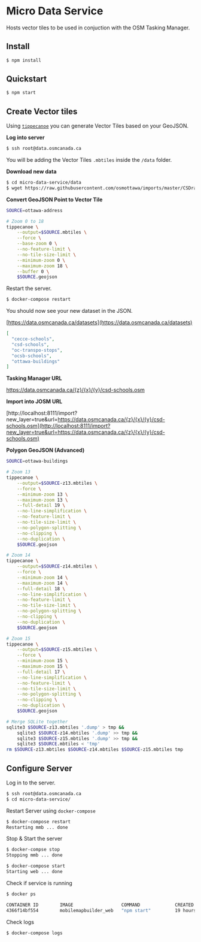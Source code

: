 # Micro Data Service

Hosts vector tiles to be used in conjuction with the OSM Tasking Manager.

## Install

```bash
$ npm install
```

## Quickstart

```bash
$ npm start
```

## Create Vector tiles

Using [`tippecanoe`](https://github.com/mapbox/tippecanoe) you can generate Vector Tiles based on your GeoJSON.

**Log into server**

```bash
$ ssh root@data.osmcanada.ca
```

You will be adding the Vector Tiles `.mbtiles` inside the `/data` folder.

**Download new data**

```bash
$ cd micro-data-service/data
$ wget https://raw.githubusercontent.com/osmottawa/imports/master/CSDraveurs/CSD-schools.json
```

**Convert GeoJSON Point to Vector Tile**

```bash
SOURCE=ottawa-address

# Zoom 0 to 18
tippecanoe \
    --output=$SOURCE.mbtiles \
    --force \
    --base-zoom 0 \
    --no-feature-limit \
    --no-tile-size-limit \
    --minimum-zoom 0 \
    --maximum-zoom 18 \
    --buffer 0 \
    $SOURCE.geojson
```

Restart the server.

```bash
$ docker-compose restart
```

You should now see your new dataset in the JSON.

[https://data.osmcanada.ca/datasets](https://data.osmcanada.ca/datasets)

```json
[
  "cecce-schools",
  "csd-schools",
  "oc-transpo-stops",
  "ocsb-schools",
  "ottawa-buildings"
]
```

**Tasking Manager URL**

https://data.osmcanada.ca/{z}/{x}/{y}/csd-schools.osm

**Import into JOSM URL**

[http://localhost:8111/import?new_layer=true&url=https://data.osmcanada.ca/{z}/{x}/{y}/csd-schools.osm](http://localhost:8111/import?new_layer=true&url=https://data.osmcanada.ca/{z}/{x}/{y}/csd-schools.osm)

**Polygon GeoJSON (Advanced)**

```bash
SOURCE=ottawa-buildings

# Zoom 13
tippecanoe \
    --output=$SOURCE-z13.mbtiles \
    --force \
    --minimum-zoom 13 \
    --maximum-zoom 13 \
    --full-detail 19 \
    --no-line-simplification \
    --no-feature-limit \
    --no-tile-size-limit \
    --no-polygon-splitting \
    --no-clipping \
    --no-duplication \
    $SOURCE.geojson

# Zoom 14
tippecanoe \
    --output=$SOURCE-z14.mbtiles \
    --force \
    --minimum-zoom 14 \
    --maximum-zoom 14 \
    --full-detail 18 \
    --no-line-simplification \
    --no-feature-limit \
    --no-tile-size-limit \
    --no-polygon-splitting \
    --no-clipping \
    --no-duplication \
    $SOURCE.geojson

# Zoom 15
tippecanoe \
    --output=$SOURCE-z15.mbtiles \
    --force \
    --minimum-zoom 15 \
    --maximum-zoom 15 \
    --full-detail 17 \
    --no-line-simplification \
    --no-feature-limit \
    --no-tile-size-limit \
    --no-polygon-splitting \
    --no-clipping \
    --no-duplication \
    $SOURCE.geojson

# Merge SQLite together
sqlite3 $SOURCE-z13.mbtiles '.dump' > tmp &&
    sqlite3 $SOURCE-z14.mbtiles '.dump' >> tmp &&
    sqlite3 $SOURCE-z15.mbtiles '.dump' >> tmp &&
    sqlite3 $SOURCE.mbtiles < 'tmp'
rm $SOURCE-z13.mbtiles $SOURCE-z14.mbtiles $SOURCE-z15.mbtiles tmp
```

## Configure Server

Log in to the server.

```bash
$ ssh root@data.osmcanada.ca
$ cd micro-data-service/
```

Restart Server using `docker-compose`

```bash
$ docker-compose restart
Restarting mmb ... done
```

Stop & Start the server

```bash
$ docker-compse stop
Stopping mmb ... done
```
```bash
$ docker-compose start
Starting web ... done
```

Check if service is running

```bash
$ docker ps

CONTAINER ID        IMAGE                  COMMAND             CREATED             STATUS              PORTS                    NAMES
4366f14bf554        mobilemapbuilder_web   "npm start"         19 hours ago        Up 21 seconds       0.0.0.0:5000->5000/tcp   mmb
```

Check logs

```bash
$ docker-compose logs
```
